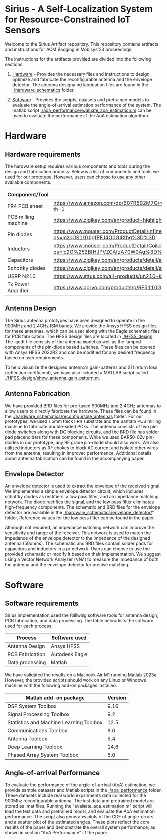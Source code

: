 Sirius - A Self-Localization System for Resource-Constrained IoT Sensors
====

Welcome to the Sirius Artifact repository. This repository contains artifacts and instructions for ACM Badging in Mobisys'23 proceedings.

The instructions for the artifacts provided are divided into the following sections:

1. [Hardware](#hardware) - Provides the necessary files and instructions to design, optimize and fabricate the reconfigurable antenna and the envelope detector. The antenna designa nd fabrication files are found in the [./hardware_schematics](./hardware_schematics) folder.

2. [Software](#software) - Provides the scripts, datasets and pretrained models to evaluate the angle-of-arrival estimation performance of the system. The matlab script [./aoa_performance/evaluate_aoa_estimation.m](./aoa_performance/evaluate_aoa_estimation.m) can be used to evaluate the performance of the AoA estimation algorithm.


# Hardware

## Hardware requirements

The hardware setup requires various components and tools during the design and fabrication process. Below is a list of components and tools we used for our prototype. However, users can choose to use any other available components.

| Component/Tool  | Link |
| ------------- | ------------- |
| FR4 PCB sheet  | https://www.amazon.com/dp/B07R592M7G/ref=cm_sw_em_r_mt_dp_64GBDSG48XJH234KXX3A?th=1  |
| PCB milling machine  | https://www.digikey.com/en/product-highlight/b/bantam-tools/desktop-pcb-milling-machine  |
| Pin diodes  | https://www.mouser.com/ProductDetail/Infineon-Technologies/BAR-50-02V-H6327?qs=mzcOS1kGbgfPFJ4O0G4Xhg%3D%3D  |
| Inductors  | https://www.mouser.com/ProductDetail/Coilcraft/C403-2/?qs=lc2O%252BfHJPVZCAfzA70W0Ag%3D%3D  |
| Capacitors  | https://www.digikey.com/en/products/detail/avx-corporation/ACCU-P0805KITL2/724571  |
| Schottky diodes | https://www.digikey.com/en/products/detail/skyworks-solutions-inc/SMS7630-079LF/2052135 |
| USRP N210 | https://www.ettus.com/all-products/un210-kit/ |
| Tx Power Amplifier | https://www.qorvo.com/products/p/RF5110G |

## Antenna Design 

The Sirius antenna prototypes have been designed to operate in the 900MHz and 2.4GHz ISM bands. We provide the Ansys HFSS design files for these antennas, which can be used along with the Eagle schematic files for PCB fabrication. The HFSS design files are located in [./HFSS_design](./HFSS_design). The .aedt file consists of the antenna model as well as the lumped components of the pin-diode based switches. These files can be opened with Ansys HFSS 2022R2 and can be modified for any desired frequency based on user requirements.

To help visualize the designed antenna's gain-patterns and S11 return loss (reflection coefficient), we have also included a MATLAB script called [./HFSS_design/show_antenna_gain_pattern.m](./HFSS_design/show_antenna_gain_pattern.m).

## Antenna Fabrication

We have provided BRD files for pre-tuned 900MHz and 2.4GHz antennas to allow users to directly fabricate the hardware. These files can be found in the [./hardware_schematics/reconfigurable_antennas](./hardware_schematics/reconfigurable_antennas) folder. For our prototypes, we used 1.5mm thick FR4 substrate and the Bantam PCB milling machine to fabricate double-sided PCBs. The antenna consists of two pin-diode switches along with DC blocking circuits, and the BRD file has solder pad placeholders for these components. While we used BAR50-02v pin-diodes in our prototype, any RF grade pin-diode should also work. We also utilized inductors as RF chokes to block AC current and isolate other wires from the antenna, resulting in improved performance. Additional details about antenna fabrication can be found in the accompanying paper.

## Envelope Detector

An envelope detector is used to extract the envelope of the received signal. We implemented a simple envelope detector circuit, which includes schottky diodes as rectifiers, a low pass filter, and an impedance matching network. The diode rectifies the signal, and the low pass filter eliminates high-frequency components. The schematic and BRD files for the envelope detector are available in the [./hardware_schematics/envelope_detector/](./hardware_schematics/envelope_detector/)" folder. Reference values for the low pass filter can be found in the paper.

Although not required, an impedance matching network can improve the sensitivity and range of the receiver. This network is used to match the impedance of the envelope detector to the impedance of the designed antenna (50ohms). The schematic and BRD files contain solder pads for capacitors and inductors in a pi-network. Users can choose to use the provided schematic or modify it based on their implementation. We suggest using a Vector Network Analyzer (VNA) to measure the impedance of both the antenna and the envelope detector for precise matching.

# Software

## Software requirements

Sirius implementation used the folllwing software tools for antenna design, PCB fabrication, and data processing. The table below lists the software used for each process.

| Process | Software used |
| ------------- | ------------- |
| Antenna Design  | Ansys HFSS  |
| PCB Fabrication  | Autodesk Eagle  |
| Data processing  | Matlab  |

We have validated the results on a Macbook Air M1 running Matlab 2023a. However, the provided scripts should work on any Linux or Windows machine with the following add-on packages installed.

| Matlab add-on package  | Version |
| ------------- | ------------- |
|DSP System Toolbox | 9.16 |
|Signal Processing Toolbox | 9.2 |
|Statistics and Machine Learning Toolbox | 12.5 |
|Communications Toolbox | 8.0 |
|Antenna Toolbox | 5.4 |
|Deep Learning Toolbox | 14.6 |
|Phased Array System Toolbox | 5.0 |

## Angle-of-arrival Performance

To evaluate the performance of the angle-of-arrival (AoA) estimation, we provide sample datasets and Matlab scripts in the [./aoa_performance](./aoa_performance) folder. These datasets include real world experiments data collected for the 900Mhz reconfigurable antenna. The test data and pretrained model are stored as .mat files. Running the "evaluate_aoa_estimation.m" script will load the test data and pretrained model, and evaluate the AoA estimation performance. The script also generates plots of the CDF of angle-errors and a scatter plot of the estimated angles. These plots reflect the core results of the paper and demonstrate the overall system performance, as shown in section "AoA Performance" of the paper.
